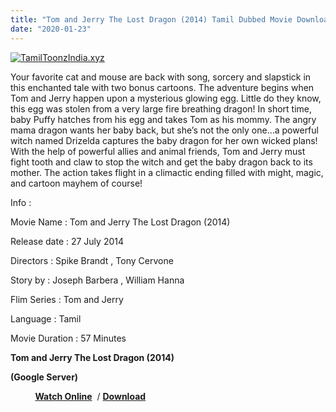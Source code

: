 ```yaml
---
title: "Tom and Jerry The Lost Dragon (2014) Tamil Dubbed Movie Download"
date: "2020-01-23"
---
```


[![TamilToonzIndia.xyz](https://1.bp.blogspot.com/-4oj3ZrcSUHU/XinLje8pg8I/AAAAAAAAAWY/RRD1mk27RKgz5obAwLJGqiUAuLpkeQp9ACLcBGAsYHQ/s320/Tom{f216006c657ec1a5ed06024de5f69d9b163acc7023fc8ad1765907c25dd17e7b}2B{f216006c657ec1a5ed06024de5f69d9b163acc7023fc8ad1765907c25dd17e7b}2526{f216006c657ec1a5ed06024de5f69d9b163acc7023fc8ad1765907c25dd17e7b}2BJerry{f216006c657ec1a5ed06024de5f69d9b163acc7023fc8ad1765907c25dd17e7b}2B{f216006c657ec1a5ed06024de5f69d9b163acc7023fc8ad1765907c25dd17e7b}2528TamilToonzIndia.xyz{f216006c657ec1a5ed06024de5f69d9b163acc7023fc8ad1765907c25dd17e7b}2529.jpg "Tamil Toonz India ")](https://1.bp.blogspot.com/-4oj3ZrcSUHU/XinLje8pg8I/AAAAAAAAAWY/RRD1mk27RKgz5obAwLJGqiUAuLpkeQp9ACLcBGAsYHQ/s1600/Tom{f216006c657ec1a5ed06024de5f69d9b163acc7023fc8ad1765907c25dd17e7b}2B{f216006c657ec1a5ed06024de5f69d9b163acc7023fc8ad1765907c25dd17e7b}2526{f216006c657ec1a5ed06024de5f69d9b163acc7023fc8ad1765907c25dd17e7b}2BJerry{f216006c657ec1a5ed06024de5f69d9b163acc7023fc8ad1765907c25dd17e7b}2B{f216006c657ec1a5ed06024de5f69d9b163acc7023fc8ad1765907c25dd17e7b}2528TamilToonzIndia.xyz{f216006c657ec1a5ed06024de5f69d9b163acc7023fc8ad1765907c25dd17e7b}2529.jpg)

Your favorite cat and mouse are back with song, sorcery and slapstick in this enchanted tale with two bonus cartoons. The adventure begins when Tom and Jerry happen upon a mysterious glowing egg. Little do they know, this egg was stolen from a very large fire breathing dragon! In short time, baby Puffy hatches from his egg and takes Tom as his mommy. The angry mama dragon wants her baby back, but she’s not the only one…a powerful witch named Drizelda captures the baby dragon for her own wicked plans! With the help of powerful allies and animal friends, Tom and Jerry must fight tooth and claw to stop the witch and get the baby dragon back to its mother. The action takes flight in a climactic ending filled with might, magic, and cartoon mayhem of course!

  

  

  

Info :

  

Movie Name : Tom and Jerry The Lost Dragon (2014)

Release date : 27 July 2014

Directors : Spike Brandt , Tony Cervone

Story by : Joseph Barbera , William Hanna

Flim Series : Tom and Jerry

Language : Tamil

Movie Duration : 57 Minutes

**Tom and Jerry The Lost Dragon (2014)**

 **(Google Server)**

          [**Watch Online**](https://gplinks.in/YRrs)  / **[Download](https://gplinks.in/YRrs)**
